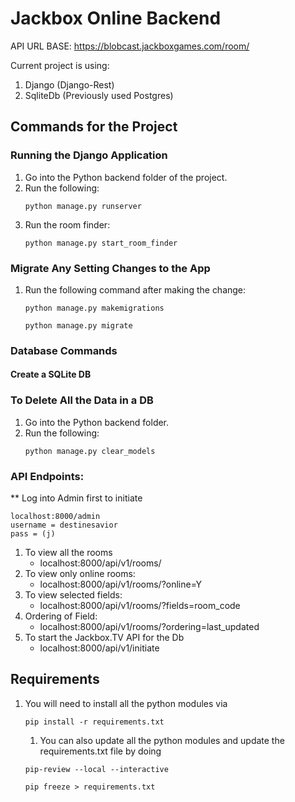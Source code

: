 # Jackbox Online Backend

API URL BASE: https://blobcast.jackboxgames.com/room/

Current project is using:
1. Django (Django-Rest)
2. SqliteDb (Previously used Postgres)

## Commands for the Project

### Running the Django Application

1. Go into the Python backend folder of the project.
2. Run the following:
	```
	python manage.py runserver
	```
3. Run the room finder:
    ```
    python manage.py start_room_finder
    ```

### Migrate Any Setting Changes to the App
1. Run the following command after making the change:
    ```
    python manage.py makemigrations
    ```
    ```
    python manage.py migrate
    ```

### Database Commands
#### Create a SQLite DB

### To Delete All the Data in a DB
1. Go into the Python backend folder.
2. Run the following:
	```
	python manage.py clear_models
	```

### API Endpoints:

** Log into Admin first to initiate
```
localhost:8000/admin
username = destinesavior
pass = (j)
```


1. To view all the rooms
	- localhost:8000/api/v1/rooms/
2. To view only online rooms:
	- localhost:8000/api/v1/rooms/?online=Y
3. To view selected fields:
	- localhost:8000/api/v1/rooms/?fields=room_code
4. Ordering of Field:
	- localhost:8000/api/v1/rooms/?ordering=last_updated
5. To start the Jackbox.TV API for the Db
	- localhost:8000/api/v1/initiate

## Requirements
1. You will need to install all the python modules via
    ```
    pip install -r requirements.txt
    ```
    
    1. You can also update all the python modules and update the requirements.txt file by doing
    
    ```
    pip-review --local --interactive
    ```
    ```
    pip freeze > requirements.txt
    ```
    
